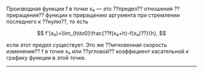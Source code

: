 Производная функции f в точке x₀ — это ??предел?? отношения ??приращения?? функции к приращению аргумента при стремлении последнего к ??нулю??, то есть

$$
f'(x₀)=\lim_{h\to0}\frac{??f(x₀+h)-f(x₀)??}{h},
$$

если этот предел существует. Это же ??мгновенная скорость изменения?? f в точке x₀ или ??угловой?? коэффициент касательной к графику функции в этой точке.

---